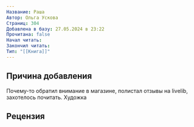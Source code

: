 ```yaml
---
Название: Раша
Автор: Ольга Ускова
Страниц: 304
Добавлена в базу: 27.05.2024 в 23:22
Прочитана: false
Начал читать: 
Закончил читать: 
Тип: "[[Книга]]"
---
```


## Причина добавления

Почему-то обратил внимание в магазине, полистал отзывы на livelib, захотелось почитать. Художка
## Рецензия
